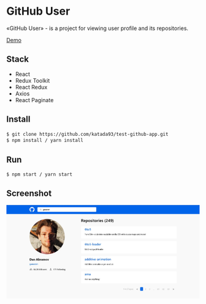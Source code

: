 # GitHub User

«GitHub User» - is a project for viewing user profile and its repositories.

[Demo](https://test-github-user.netlify.app)

## Stack

- React
- Redux Toolkit
- React Redux
- Axios
- React Paginate

## Install

```bash
$ git clone https://github.com/katada93/test-github-app.git
$ npm install / yarn install
```

## Run

```bash
$ npm start / yarn start
```

## Screenshot

![1](./Screen.jpg)
